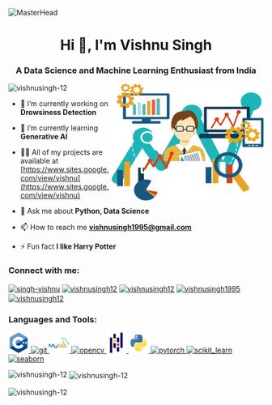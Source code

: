 ![MasterHead](https://cache.careers360.mobi/media/private/courses/contents/347989/2021/11/2/7227_Data%20Science%20Prodegree.jpg)
<h1 align="center">Hi 👋, I'm Vishnu Singh</h1>
<h3 align="center">A Data Science and Machine Learning Enthusiast from India</h3>
<img align="right" alt="Coding" width="300" src="https://raw.githubusercontent.com/vishnusingh-12/python/main/0oskctgr69t85329k9ssc5c0gn.png">
<p align="left"> <img src="https://komarev.com/ghpvc/?username=vishnusingh-12&label=Profile%20views&color=0e75b6&style=flat" alt="vishnusingh-12" /> </p>

- 🔭 I’m currently working on **Drowsiness Detection**

- 🌱 I’m currently learning **Generative AI**

- 👨‍💻 All of my projects are available at [https://www.sites.google.com/view/vishnu](https://www.sites.google.com/view/vishnu)

- 💬 Ask me about **Python, Data Science**

- 📫 How to reach me **vishnusingh1995@gmail.com**

- ⚡ Fun fact **I like Harry Potter**

<h3 align="left">Connect with me:</h3>
<p align="left">
<a href="https://linkedin.com/in/singh-vishnu" target="blank"><img align="center" src="https://raw.githubusercontent.com/rahuldkjain/github-profile-readme-generator/master/src/images/icons/Social/linked-in-alt.svg" alt="singh-vishnu" height="30" width="40" /></a>
<a href="https://kaggle.com/vishnusingh12" target="blank"><img align="center" src="https://raw.githubusercontent.com/rahuldkjain/github-profile-readme-generator/master/src/images/icons/Social/kaggle.svg" alt="vishnusingh12" height="30" width="40" /></a>
<a href="https://instagram.com/vishnusingh12" target="blank"><img align="center" src="https://raw.githubusercontent.com/rahuldkjain/github-profile-readme-generator/master/src/images/icons/Social/instagram.svg" alt="vishnusingh12" height="30" width="40" /></a>
<a href="https://www.hackerrank.com/vishnusingh1995" target="blank"><img align="center" src="https://raw.githubusercontent.com/rahuldkjain/github-profile-readme-generator/master/src/images/icons/Social/hackerrank.svg" alt="vishnusingh1995" height="30" width="40" /></a>
<a href="https://www.leetcode.com/vishnusingh12" target="blank"><img align="center" src="https://raw.githubusercontent.com/rahuldkjain/github-profile-readme-generator/master/src/images/icons/Social/leet-code.svg" alt="vishnusingh12" height="30" width="40" /></a>
</p>

<h3 align="left">Languages and Tools:</h3>
<p align="left"> <a href="https://www.w3schools.com/cpp/" target="_blank" rel="noreferrer"> <img src="https://raw.githubusercontent.com/devicons/devicon/master/icons/cplusplus/cplusplus-original.svg" alt="cplusplus" width="40" height="40"/> </a> <a href="https://git-scm.com/" target="_blank" rel="noreferrer"> <img src="https://www.vectorlogo.zone/logos/git-scm/git-scm-icon.svg" alt="git" width="40" height="40"/> </a> <a href="https://www.mysql.com/" target="_blank" rel="noreferrer"> <img src="https://raw.githubusercontent.com/devicons/devicon/master/icons/mysql/mysql-original-wordmark.svg" alt="mysql" width="40" height="40"/> </a> <a href="https://opencv.org/" target="_blank" rel="noreferrer"> <img src="https://www.vectorlogo.zone/logos/opencv/opencv-icon.svg" alt="opencv" width="40" height="40"/> </a> <a href="https://pandas.pydata.org/" target="_blank" rel="noreferrer"> <img src="https://raw.githubusercontent.com/devicons/devicon/2ae2a900d2f041da66e950e4d48052658d850630/icons/pandas/pandas-original.svg" alt="pandas" width="40" height="40"/> </a> <a href="https://www.python.org" target="_blank" rel="noreferrer"> <img src="https://raw.githubusercontent.com/devicons/devicon/master/icons/python/python-original.svg" alt="python" width="40" height="40"/> </a> <a href="https://pytorch.org/" target="_blank" rel="noreferrer"> <img src="https://www.vectorlogo.zone/logos/pytorch/pytorch-icon.svg" alt="pytorch" width="40" height="40"/> </a> <a href="https://scikit-learn.org/" target="_blank" rel="noreferrer"> <img src="https://upload.wikimedia.org/wikipedia/commons/0/05/Scikit_learn_logo_small.svg" alt="scikit_learn" width="40" height="40"/> </a> <a href="https://seaborn.pydata.org/" target="_blank" rel="noreferrer"> <img src="https://seaborn.pydata.org/_images/logo-mark-lightbg.svg" alt="seaborn" width="40" height="40"/> </a> </p>

<p><img align="left" src="https://github-readme-stats.vercel.app/api/top-langs?username=vishnusingh-12&show_icons=true&locale=en&layout=compact" alt="vishnusingh-12" /></p>

<p>&nbsp;<img align="center" src="https://github-readme-stats.vercel.app/api?username=vishnusingh-12&show_icons=true&locale=en" alt="vishnusingh-12" /></p>

<p><img align="center" src="https://github-readme-streak-stats.herokuapp.com/?user=vishnusingh-12&" alt="vishnusingh-12" /></p>
